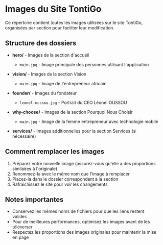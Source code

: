# Images du Site TontiGo

Ce répertoire contient toutes les images utilisées sur le site TontiGo, organisées par section pour faciliter leur modification.

## Structure des dossiers

- **hero/** - Images de la section d'accueil
  - `main.jpg` - Image principale des personnes utilisant l'application
  
- **vision/** - Images de la section Vision
  - `main.jpg` - Image de l'entrepreneur africain
  
- **founder/** - Images du fondateur
  - `leonel-oussou.jpg` - Portrait du CEO Léonel OUSSOU
  
- **why-choose/** - Images de la section Pourquoi Nous Choisir
  - `main.jpg` - Image de la femme entrepreneur avec technologie mobile
  
- **services/** - Images additionnelles pour la section Services (si nécessaire)

## Comment remplacer les images

1. Préparez votre nouvelle image (assurez-vous qu'elle a des proportions similaires à l'originale)
2. Renommez-la avec le même nom que l'image à remplacer
3. Placez-la dans le dossier correspondant à la section
4. Rafraîchissez le site pour voir les changements

## Notes importantes

- Conservez les mêmes noms de fichiers pour que les liens restent valides
- Pour de meilleures performances, optimisez les images avant de les téléverser
- Respectez les proportions des images originales pour maintenir la mise en page